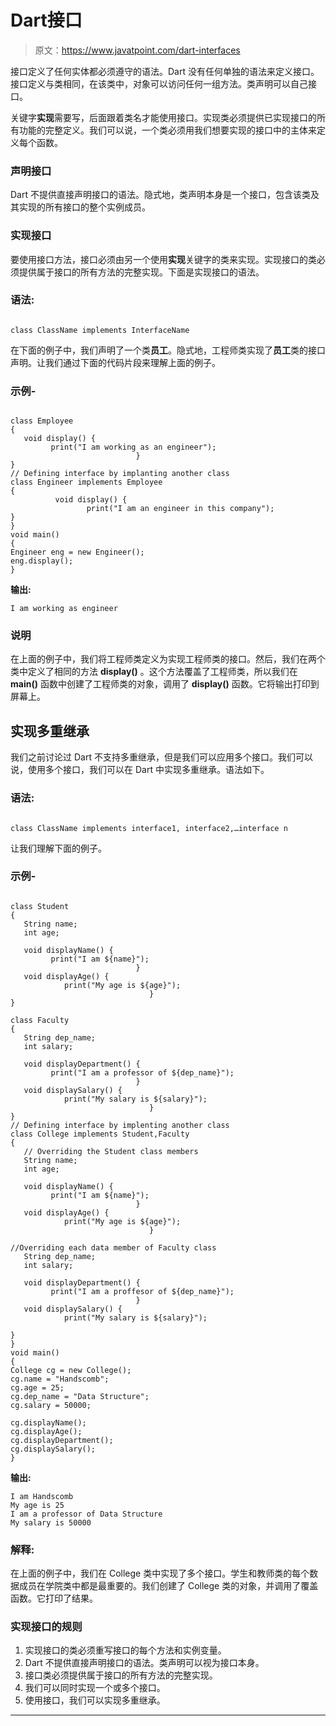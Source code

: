 # Dart接口

> 原文：<https://www.javatpoint.com/dart-interfaces>

接口定义了任何实体都必须遵守的语法。Dart 没有任何单独的语法来定义接口。接口定义与类相同，在该类中，对象可以访问任何一组方法。类声明可以自己接口。

关键字**实现**需要写，后面跟着类名才能使用接口。实现类必须提供已实现接口的所有功能的完整定义。我们可以说，一个类必须用我们想要实现的接口中的主体来定义每个函数。

### 声明接口

Dart 不提供直接声明接口的语法。隐式地，类声明本身是一个接口，包含该类及其实现的所有接口的整个实例成员。

### 实现接口

要使用接口方法，接口必须由另一个使用**实现**关键字的类来实现。实现接口的类必须提供属于接口的所有方法的完整实现。下面是实现接口的语法。

### 语法:

```

class ClassName implements InterfaceName

```

在下面的例子中，我们声明了一个类**员工**。隐式地，工程师类实现了**员工**类的接口声明。让我们通过下面的代码片段来理解上面的例子。

### 示例-

```

class Employee
{
   void display() {
         print("I am working as an engineer");
                            }
}
// Defining interface by implanting another class
class Engineer implements Employee 
{
          void display() {
                 print("I am an engineer in this company");                 
}
}
void main() 
{
Engineer eng = new Engineer();
eng.display();
}

```

**输出:**

```
I am working as engineer

```

### 说明

在上面的例子中，我们将工程师类定义为实现工程师类的接口。然后，我们在两个类中定义了相同的方法 **display()** 。这个方法覆盖了工程师类，所以我们在 **main()** 函数中创建了工程师类的对象，调用了 **display()** 函数。它将输出打印到屏幕上。

## 实现多重继承

我们之前讨论过 Dart 不支持多重继承，但是我们可以应用多个接口。我们可以说，使用多个接口，我们可以在 Dart 中实现多重继承。语法如下。

### 语法:

```

class ClassName implements interface1, interface2,…interface n

```

让我们理解下面的例子。

### 示例-

```

class Student
{
   String name;
   int age;

   void displayName() {
         print("I am ${name}");
                            }
   void displayAge() {
            print("My age is ${age}");
                               }
}

class Faculty
{
   String dep_name;
   int salary;

   void displayDepartment() {
         print("I am a professor of ${dep_name}");
                            }
   void displaySalary() {
            print("My salary is ${salary}");
                               }
}
// Defining interface by implenting another class
class College implements Student,Faculty
{  
   // Overriding the Student class members
   String name;
   int age;

   void displayName() {
         print("I am ${name}");
                            }
   void displayAge() {
            print("My age is ${age}");
                               }

//Overriding each data member of Faculty class
   String dep_name;
   int salary;

   void displayDepartment() {
         print("I am a proffesor of ${dep_name}");
                            }
   void displaySalary() {
            print("My salary is ${salary}");

}
}
void main() 
{
College cg = new College();
cg.name = "Handscomb";
cg.age = 25;
cg.dep_name = "Data Structure";
cg.salary = 50000;

cg.displayName();
cg.displayAge();
cg.displayDepartment();
cg.displaySalary();
}

```

**输出:**

```
I am Handscomb
My age is 25
I am a professor of Data Structure
My salary is 50000

```

### 解释:

在上面的例子中，我们在 College 类中实现了多个接口。学生和教师类的每个数据成员在学院类中都是最重要的。我们创建了 College 类的对象，并调用了覆盖函数。它打印了结果。

### 实现接口的规则

1.  实现接口的类必须重写接口的每个方法和实例变量。
2.  Dart 不提供直接声明接口的语法。类声明可以视为接口本身。
3.  接口类必须提供属于接口的所有方法的完整实现。
4.  我们可以同时实现一个或多个接口。
5.  使用接口，我们可以实现多重继承。

* * *